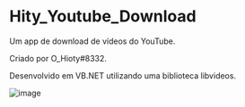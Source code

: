 # Hity_Youtube_Download

Um app de download de vídeos do YouTube.

Criado por O_Hioty#8332.

Desenvolvido em VB.NET utilizando uma biblioteca libvideos.

![image](https://user-images.githubusercontent.com/82592176/152474942-8658e681-5e03-4572-b3e4-6e65267a27b7.png)
